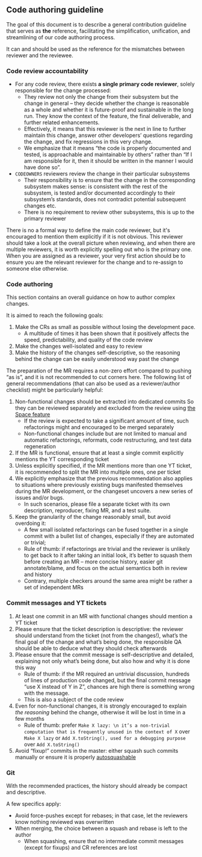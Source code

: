 ## Code authoring guideline

The goal of this document is to describe a general contribution guideline that serves as **the** reference, facilitating the simplification, unification, and streamlining of our code authoring process.

It can and should be used as the reference for the mismatches between reviewer and the reviewee.

### Code review accountability

* For any code review, there exists **a single primary code reviewer**, solely responsible for the change processed:
  - They review not only the change from their subsystem but the change in general – they decide whether the change is reasonable as a whole and whether it is future-proof and sustainable in the long run. They know the context of the feature, the final deliverable, and further related enhancements.
  - Effectively, it means that this reviewer is the next in line to further maintain this change, answer other developers’ questions regarding the change, and fix regressions in this very change.
  - We emphasize that it means “the code is properly documented and tested, is approachable and maintainable by others” rather than “If I am responsible for it, then it should be written in the manner I would have done so”.
* `CODEOWNERS` reviewers review the change in their particular subsystems
  - Their responsibility is to ensure that the change in the corresponding subsystem makes sense: is consistent with the rest of the subsystem, is tested and/or documented accordingly to their subsystem’s standards, does not contradict potential subsequent changes etc.
  - There is no requirement to review other subsystems, this is up to the primary reviewer

There is no a formal way to define the main code reviewer, but it's encouraged to mention them explicitly if it is not obvious. This reviewer should take a look at the overall picture when reviewing, and when there are multiple reviewers, it is worth explicitly spelling out who is the primary one.
When you are assigned as a reviewer, your very first action should be to ensure you are the relevant reviewer for the change and to re-assign to someone else otherwise.

### Code authoring

This section contains an overall guidance on how to author complex changes.

It is aimed to reach the following goals:
1. Make the CRs as small as possible without losing the development pace. 
   - A multitude of times it has been shown that it positively affects the speed, predictability, and quality of the code review
2. Make the changes well-isolated and easy to review
3. Make the history of the changes self-descriptive, so the reasoning behind the change can be easily understood way past the change

The preparation of the MR requires a non-zero effort compared to pushing “as is”, and it is not recommended to cut corners here.
The following list of general recommendations (that can also be used as a reviewer/author checklist) might be particularly helpful:

1. Non-functional changes should be extracted into dedicated commits So they can be reviewed separately and excluded from the review using [the Space feature](https://resources.jetbrains.com/help/img/space/mergeRequestDefaultDiff.png)
    * If the review is expected to take a significant amount of time, such refactorings might and encouraged to be merged separately
    * Non-functional changes include but are not limited to manual and automatic refactorings, reformats, code restructuring, and test data regeneration
2. If the MR is functional, ensure that at least a single commit explicitly mentions the YT corresponding ticket
3. Unless explicitly specified, if the MR mentions more than one YT ticket, it is recommended to split the MR into multiple ones, one per ticket
4. We explicitly emphasize that the previous recommendation also applies to situations where previously existing bugs manifested themselves during the MR development, or the changeset uncovers a new series of issues and/or bugs.
    * In such scenarios, please file a separate ticket with its own description, reproducer, fixing MR, and a test suite.
5. Keep the granularity of the change reasonably small, but avoid overdoing it:
    * A few small isolated refactorings can be fused together in a single commit with a bullet list of changes, especially if they are automated or trivial;
    * Rule of thumb: if refactorings are trivial and the reviewer is unlikely to get back to it after taking an initial look, it’s better to squash them before creating an MR – more concise history, easier git annotate/blame, and focus on the actual semantics both in review and history
    * Contrary, multiple checkers around the same area might be rather a set of independent MRs

### Commit messages and YT tickets

1. At least one commit in an MR with functional changes should mention a YT ticket
2. Please ensure that the ticket description is descriptive: the reviewer should understand from the ticket  (not from the changes!), what’s the final goal of the change and what’s being done, the responsible QA should be able to deduce what they should check afterwards
3. Please ensure that the commit message is self-descriptive and detailed, explaining not only what’s being done, but also how and why it is done this way
    * Rule of thumb: if the MR required an untrivial discussion, hundreds of lines of production code changed, but the final commit message “use X instead of Y in Z”, chances are high there is something wrong with the message.
    * This is also a subject of the code review
4. Even for non-functional changes, it is strongly encouraged to explain *the reasoning* behind the change, otherwise it will be lost in time in a few months
    * Rule of thumb: prefer `Make X lazy: \n it’s a non-trivial computation that is frequently unused in the context of X` over `Make X lazy` or `Add X.toString(), used for a debugging purpose` over `Add X.toString()`
5. Avoid “fixup!” commits in the master: either squash such commits manually or ensure it is properly [autosquashable](https://git-scm.com/docs/git-rebase#Documentation/git-rebase.txt---autosquash)


### Git

With the recommended practices, the history should already be compact and descriptive.

A few specifics apply:

* Avoid force-pushes except for rebases; in that case, let the reviewers know nothing reviewed was overwritten
* When merging, the choice between a squash and rebase is left to the author
    * When squashing, ensure that no intermediate commit messages (except for fixups) and CR references are lost

